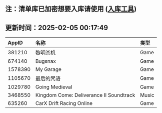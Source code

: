 ## 注：清单库已加密想要入库请使用 ([入库工具](https://github.com/BlankTMing/ManifestAutoUpdate/releases))

## 更新时间：2025-02-05 00:17:49
| AppID | 名称 | 类型  |
| :-------------------- | :----------------------------- | :----------- |
| 381210 | 黎明杀机| Game |
| 674140 | Bugsnax| Game |
| 1578390 | My Garage| Game |
| 1105670 | 最后的咒语| Game |
| 1029780 | Going Medieval| Game |
| 3468550 | Kingdom Come: Deliverance II Soundtrack| Music |
| 635260 | CarX Drift Racing Online| Game |
